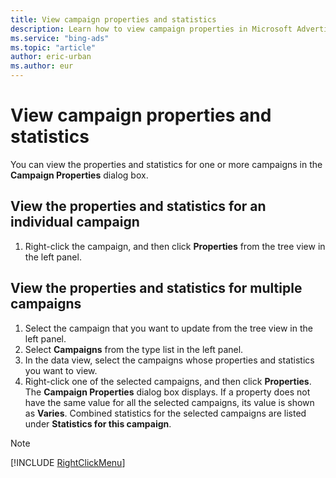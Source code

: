 ```yaml
---
title: View campaign properties and statistics
description: Learn how to view campaign properties in Microsoft Advertising Editor.
ms.service: "bing-ads"
ms.topic: "article"
author: eric-urban
ms.author: eur
---
```


# View campaign properties and statistics

You can view the properties and statistics for one or more campaigns in the **Campaign Properties** dialog box.

## View the properties and statistics for an individual campaign
1. Right-click the campaign, and then click **Properties** from the tree view in the left panel.

## View the properties and statistics for multiple campaigns
1. Select the campaign that you want to update from the tree view in the left panel.
1. Select **Campaigns** from the type list in the left panel.
1. In the data view, select the campaigns whose properties and statistics you want to view.
1. Right-click one of the selected campaigns, and then click **Properties**.
The **Campaign Properties** dialog box displays. If a property does not have the same value for all the selected campaigns, its value is shown as **Varies**. Combined statistics for the selected campaigns are listed under **Statistics for this campaign**.

> [!NOTE]
> [!INCLUDE [RightClickMenu](./includes/RightClickMenu.md)]


